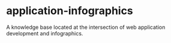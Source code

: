 # application-infographics
A knowledge base located at the intersection of web application development  and infographics.
